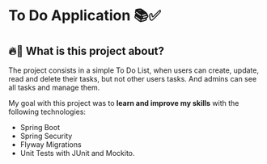 # To Do Application 📚✅

## 🔥🚀 What is this project about?

The project consists in a simple To Do List, when users can create, update, read and delete their tasks, but not other users tasks. And admins can see all tasks and manage them. <br/>

My goal with this project was to **learn and improve my skills** with the following technologies:

- Spring Boot
- Spring Security
- Flyway Migrations
- Unit Tests with JUnit and Mockito.
